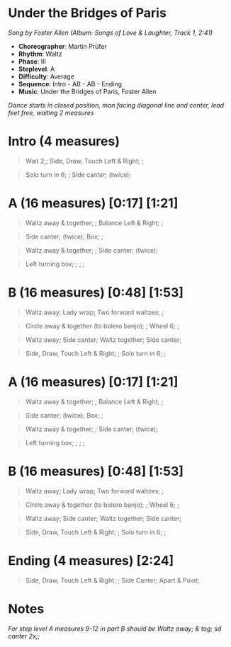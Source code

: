 # Under the Bridges of Paris
*Song by Foster Allen (Album: Songs of Love & Laughter, Track 1, 2:41)*

* **Choreographer**: Martin Prüfer
* **Rhythm**: Waltz
* **Phase**: III
* **Steplevel**: A
* **Difficulty**: Average
* **Sequence**: Intro - AB - AB - Ending
* **Music**: Under the Bridges of Paris, Foster Allen

*Dance starts in closed position, man facing diagonal line and center, lead feet free, waiting 2 measures*

# Intro (4 measures)

> Wait 2;; Side, Draw, Touch Left & Right; ;

> Solo turn in 6; ; Side canter; (twice);

# A (16 measures) [0:17] [1:21]

> Waltz away & together; ; Balance Left & Right; ;

> Side canter; (twice); Box; ;

> Waltz away & together; ; Side canter; (twice);

> Left turning box; ; ; ;

# B (16 measures) [0:48] [1:53]

> Waltz away; Lady wrap; Two forward waltzes; ;

> Circle away & together (to bolero banjo); ; Wheel 6; ;

> Waltz away; Side canter; Waltz together; Side canter;

> Side, Draw, Touch Left & Right; ; Solo turn in 6; ;

# A (16 measures) [0:17] [1:21]

> Waltz away & together; ; Balance Left & Right; ;

> Side canter; (twice); Box; ;

> Waltz away & together; ; Side canter; (twice);

> Left turning box; ; ; ;

# B (16 measures) [0:48] [1:53]

> Waltz away; Lady wrap; Two forward waltzes; ;

> Circle away & together (to bolero banjo); ; Wheel 6; ;

> Waltz away; Side canter; Waltz together; Side canter;

> Side, Draw, Touch Left & Right; ; Solo turn in 6; ;

# Ending (4 measures) [2:24]

> Side, Draw, Touch Left & Right; ; Side Canter; Apart & Point;

# Notes

*For step level A measures 9-12 in part B should be  Waltz away; & tog; sd canter 2x;;*